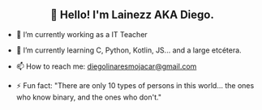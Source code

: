<h2 align="center">👋 Hello! I'm Lainezz AKA Diego.</h2>

- 🔭 I’m currently working as a IT Teacher
- 🌱 I’m currently learning C, Python, Kotlin, JS... and a large etcétera.

- 📫 How to reach me: diegolinaresmojacar@gmail.com
- ⚡ Fun fact: "There are only 10 types of persons in this world... the ones who know binary, and the ones who don't."


